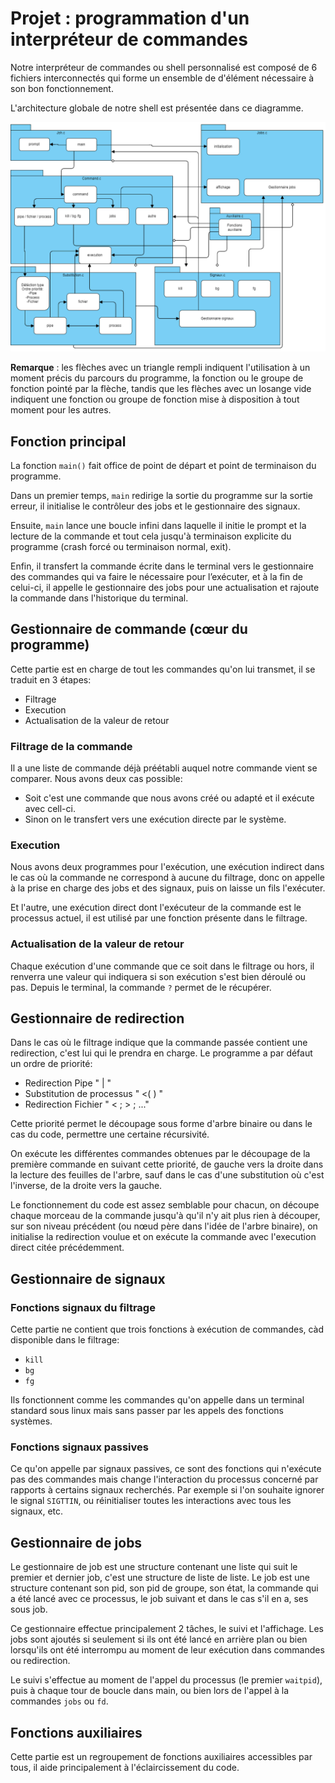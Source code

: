 # Projet : programmation d'un interpréteur de commandes
Notre interpréteur de commandes ou shell personnalisé est composé de 6 fichiers interconnectés qui forme un ensemble de d'élément nécessaire à son bon fonctionnement.

L'architecture globale de notre shell est présentée dans ce diagramme.

![UML JSH](uml.png)

**Remarque** : les flèches avec un triangle rempli indiquent l'utilisation à un moment précis du parcours du programme, la fonction ou le groupe de fonction pointé par la flèche, tandis que les flèches avec un losange vide indiquent une fonction ou groupe de fonction mise à disposition à tout moment pour les autres.

## Fonction principal

La fonction `main()` fait office de point de départ et point de terminaison du programme.

Dans un premier temps, `main` redirige la sortie du programme sur la sortie erreur, il initialise le contrôleur des jobs et le gestionnaire des signaux.

Ensuite, `main` lance une boucle infini dans laquelle il initie le prompt et la lecture de la commande et tout cela jusqu'à terminaison explicite du programme (crash forcé ou terminaison normal, exit).

Enfin, il transfert la commande écrite dans le terminal vers le gestionnaire des commandes qui va faire le nécessaire pour l’exécuter, et à la fin de celui-ci, il appelle le gestionnaire des jobs pour une actualisation et rajoute la commande dans l'historique du terminal.

## Gestionnaire de commande (cœur du programme)

Cette partie est en charge de tout les commandes qu'on lui transmet, il se traduit en 3 étapes:
* Filtrage
* Execution
* Actualisation de la valeur de retour

### Filtrage de la commande

Il a une liste de commande déjà préétabli auquel notre commande vient se comparer.
Nous avons deux cas possible:
* Soit c'est une commande que nous avons créé ou adapté et il exécute avec cell-ci.
* Sinon on le transfert vers une exécution directe par le système. 

### Execution 

Nous avons deux programmes pour l'exécution, une exécution indirect dans le cas où la commande ne correspond à aucune du filtrage, donc on appelle à la prise en charge des jobs et des signaux, puis on laisse un fils l'exécuter.

Et l'autre, une exécution direct dont l'exécuteur de la commande est le processus actuel, il est utilisé par une fonction présente dans le filtrage.

### Actualisation de la valeur de retour

Chaque exécution d'une commande que ce soit dans le filtrage ou hors, il renverra une valeur qui indiquera si son exécution s'est bien déroulé ou pas.
Depuis le terminal, la commande `?` permet de le récupérer.

## Gestionnaire de redirection

Dans le cas où le filtrage indique que la commande passée contient une redirection, c'est lui qui le prendra en charge. Le programme a par défaut un ordre de priorité:
* Redirection Pipe " | "
* Substitution de processus " <( ) "
* Redirection Fichier " < ; > ; ..."

Cette priorité permet le découpage sous forme d'arbre binaire ou dans le cas du code, permettre une certaine récursivité.

On exécute les différentes commandes obtenues par le découpage de la première commande en suivant cette priorité, de gauche vers la droite dans la lecture des feuilles de l'arbre, sauf dans le cas d'une substitution où c'est l'inverse, de la droite vers la gauche.

Le fonctionnement du code est assez semblable pour chacun, on découpe chaque morceau de la commande jusqu'à qu'il n'y ait plus rien à découper, sur son niveau précédent (ou nœud père dans l'idée de l'arbre binaire), on initialise la redirection voulue et on exécute la commande avec l'execution direct citée précédemment.

## Gestionnaire de signaux
### Fonctions signaux du filtrage

Cette partie ne contient que trois fonctions à exécution de commandes, càd disponible dans le filtrage:
* `kill`
* `bg`
* `fg`

Ils fonctionnent comme les commandes qu'on appelle dans un terminal standard sous linux mais sans passer par les appels des fonctions systèmes.

### Fonctions signaux passives

Ce qu'on appelle par signaux passives, ce sont des fonctions qui n'exécute pas des commandes mais change l'interaction du processus concerné par rapports à certains signaux recherchés.
Par exemple si l'on souhaite ignorer le signal `SIGTTIN`, ou réinitialiser toutes les interactions avec tous les signaux, etc.

## Gestionnaire de jobs

Le gestionnaire de job est une structure contenant une liste qui suit le premier et dernier job, c'est une structure de liste de liste. Le job est une structure contenant son pid, son pid de groupe, son état, la commande qui a été lancé avec ce processus, le job suivant et dans le cas s'il en a, ses sous job.

Ce gestionnaire effectue principalement 2 tâches, le suivi et l'affichage. Les jobs sont ajoutés si seulement si ils ont été lancé en arrière plan ou bien lorsqu'ils ont été interrompu au moment de leur exécution dans commandes ou redirection.

Le suivi s'effectue au moment de l'appel du processus (le premier `waitpid`), puis à chaque tour de boucle dans main, ou bien lors de l'appel à la commandes `jobs` ou `fd`.

## Fonctions auxiliaires

Cette partie est un regroupement de fonctions auxiliaires accessibles par tous, il aide principalement à l'éclaircissement du code.

